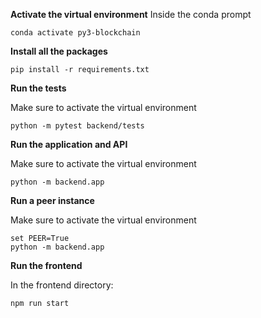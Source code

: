 **Activate the virtual environment**
Inside the conda prompt
```
conda activate py3-blockchain
```

**Install all the packages**

```
pip install -r requirements.txt
```

**Run the tests**

Make sure to activate the virtual environment
```
python -m pytest backend/tests
```

**Run the application and API**

Make sure to activate the virtual environment

```
python -m backend.app
```

**Run a peer instance**

Make sure to activate the virtual environment

```
set PEER=True
python -m backend.app
```

**Run the frontend**

In the frontend directory:
```
npm run start
```

